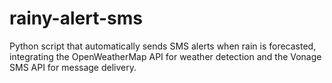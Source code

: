 # rainy-alert-sms
Python script that automatically sends SMS alerts when rain is forecasted, integrating the OpenWeatherMap API for weather detection and the Vonage SMS API for message delivery.
